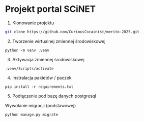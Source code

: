 # Projekt portal SCiNET  
1. Klonowanie projektu

```sh
git clone https://github.com/CuriousCocainist/merito-2025.git
```

2. Tworzenie wirtualnej zmiennej środowiskowej
```shell
python -m venv .venv
```

3. Aktywacja zmiennej środowiskowej
```shell
.venv/Scripts/activate
```

4. Instralacja pakietów / paczek
```shell
pip install -r requirements.txt
```
5. Podłączenie pod bazę danych postgresql

Wywołanie migracji (podstawowej)
```shell
python manage.py migrate
```

